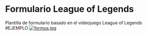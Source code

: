 # Formulario League of Legends
Plantilla de formulario basado en el videojuego League of Legends
#EJEMPLO
[![formus.jpg](https://i.postimg.cc/NFJ8sq6P/formus.jpg)](https://postimg.cc/y3R3jGrF)
